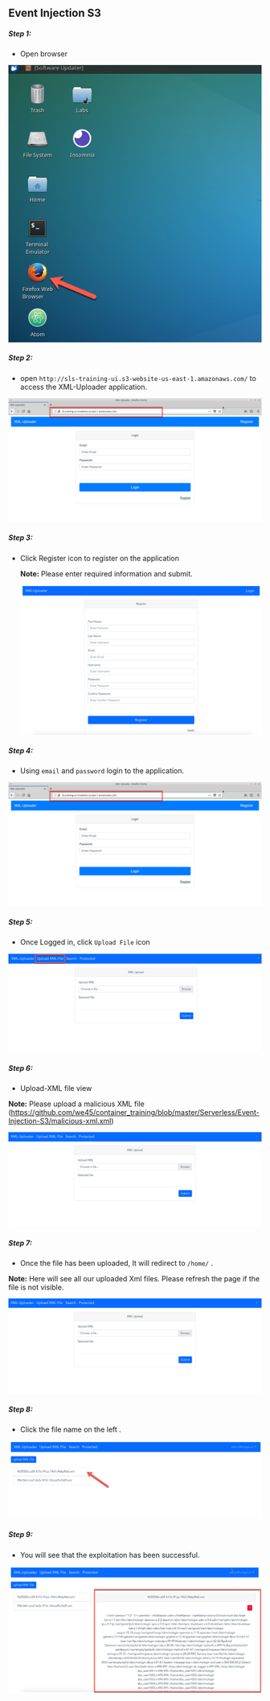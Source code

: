 ## Event Injection S3

##### Step 1:
* Open browser

![](img/open-browser.png)


##### Step 2:

* open `http://sls-training-ui.s3-website-us-east-1.amazonaws.com/` to access the XML-Uploader application.

![](img/login-page.png)


##### Step 3:

* Click Register icon to register on the application

    **Note:** Please enter required information and submit.

    ![](img/register-page.png)


##### Step 4:

* Using `email` and `password` login to the application.

![](img/login-page.png)

##### Step 5:

* Once Logged in, click `Upload File` icon

![](img/click-upload-xml.png)

##### Step 6:

* Upload-XML file view

**Note:** Please upload a malicious XML file (https://github.com/we45/container_training/blob/master/Serverless/Event-Injection-S3/malicious-xml.xml)

![](img/upload-file-view.png)


##### Step 7:

* Once the file has been uploaded, It will redirect to `/home/` .

**Note:** Here will see all our uploaded Xml files. Please refresh the page if the file is not visible.

![](img/upload-file-view.png)

##### Step 8:

* Click the file name on the left .

![](img/click-xml-file.png)

##### Step 9:

* You will see that the exploitation has been successful.

![](img/exploited-info.png)

